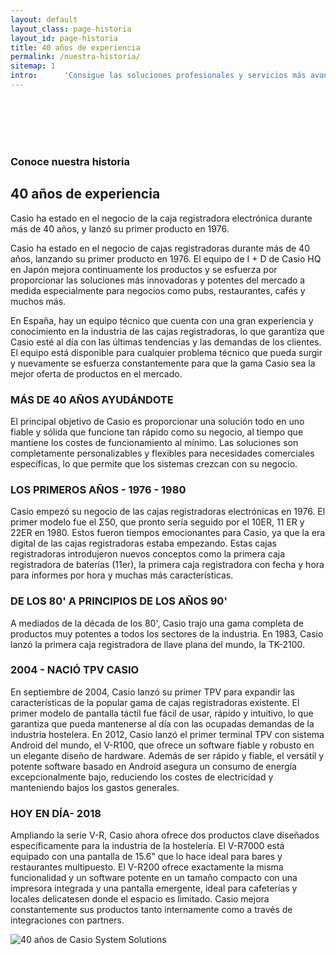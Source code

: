 ```yaml
---
layout: default
layout_class: page-historia   
layout_id: page-historia   
title: 40 años de experiencia
permalink: /nuestra-historia/
sitemap: 1
intro:      'Consigue las soluciones profesionales y servicios más avanzados. Resolveremos tus cuestiones de forma personalizada. '
---
```

<br/><br/><br/><br/>
<!-- Our history banner Section -->
<section id="nuestra-historia" class="history-section g-pt-70 g-pb-40" >
	<div class="container-fluid">
		<div class="row">
			<div class="col-lg-7 col-lg-offset-0 col-md-10 col-md-offset-1 col-xs-12 col-2xs-12">
	    	<h3 class="g-mb-10 g-color-white-dark">Conoce nuestra historia</h3>
        <h2 class="g-mb-10 main-title">
        	40 años de experiencia
      	</h2>
				<p class="lead g-mb-30 g-color-white">Casio ha estado en el negocio de la caja registradora electrónica durante más de 40 años, y lanzó su primer producto en 1976.</p>
			</div>
		</div>
	</div>
</section>
<section  class="g-pt-40 g-pb-70 history-text">
	<div class="container-fluid">
		<div class="row">
			<div class="col-md-7 col-lg-7 col-sm-6  col-xs-12">
				<p class="lead">Casio ha estado en el negocio de cajas registradoras durante más de 40 años, lanzando su primer producto en 1976. El equipo de I + D de Casio HQ en Japón mejora continuamente los productos y se esfuerza por proporcionar las soluciones más innovadoras y potentes del mercado a medida especialmente para negocios como pubs, restaurantes, cafés y muchos más.</p>
				<p class="lead">En España, hay un equipo técnico que cuenta con una gran experiencia y conocimiento en la industria de las cajas registradoras, lo que garantiza que Casio esté al día con las últimas tendencias y las demandas de los clientes. El equipo está disponible para cualquier problema técnico que pueda surgir y nuevamente se esfuerza constantemente para que la gama Casio sea la mejor oferta de productos en el mercado.</p>
				<h3>MÁS DE 40 AÑOS AYUDÁNDOTE</h3>
				<p>El principal objetivo de Casio es proporcionar una solución todo en uno fiable y sólida que funcione tan rápido como su negocio, al tiempo que mantiene los costes de funcionamiento al mínimo. Las soluciones son completamente personalizables y flexibles para necesidades comerciales específicas, lo que permite que los sistemas crezcan con su negocio.</p>
				<h3>LOS PRIMEROS AÑOS - 1976 - 1980</h3>
				<p>Casio empezó su negocio de las cajas registradoras electrónicas en 1976. El primer modelo fue el Σ50, que pronto sería seguido por el 10ER, 11 ER y 22ER en 1980. Estos fueron tiempos emocionantes para Casio, ya que la era digital de las cajas registradoras estaba empezando. Estas cajas registradoras introdujeron nuevos conceptos como la primera caja registradora de baterías (11er), la primera caja registradora con fecha y hora para informes por hora y muchas más características.</p>
				<h3>DE LOS 80' A PRINCIPIOS DE LOS AÑOS 90'</h3>
				<p>A mediados de la década de los 80', Casio trajo una gama completa de productos muy potentes a todos los sectores de la industria. En 1983, Casio lanzó la primera caja registradora de llave plana del mundo, la TK-2100.</p>
				<h3>2004 - NACIÓ TPV CASIO</h3>
				<p>En septiembre de 2004, Casio lanzó su primer TPV para expandir las características de la popular gama de cajas registradoras existente. El primer modelo de pantalla táctil fue fácil de usar, rápido y intuitivo, lo que garantiza que pueda mantenerse al día con las ocupadas demandas de la industria hostelera. En 2012, Casio lanzó el primer terminal TPV con sistema Android del mundo, el V-R100, que ofrece un software fiable y robusto en un elegante diseño de hardware. Además de ser rápido y fiable, el versátil y potente software basado en Android asegura un consumo de energía excepcionalmente bajo, reduciendo los costes de electricidad y manteniendo bajos los gastos generales.</p>
				<h3>HOY EN DÍA- 2018</h3>
				<p>Ampliando la serie V-R, Casio ahora ofrece dos productos clave diseñados específicamente para la industria de la hostelería. El V-R7000 está equipado con una pantalla de 15.6" que lo hace ideal para bares y restaurantes multipuesto. El V-R200 ofrece exactamente la misma funcionalidad y un software potente en un tamaño compacto con una impresora integrada y una pantalla emergente, ideal para cafeterías y locales delicatesen donde el espacio es limitado. Casio mejora constantemente sus productos tanto internamente como a través de integraciones con partners.</p>
			</div>
			<div class="col-md-5 col-md-offset-0 col-lg-4 col-lg-offset-1 col-sm-6 col-xs-12 g-mt-30">
				<img src="{{ '/' | prepend: site.data.global.url }}media/assets/image4-es-2.png" alt="40 años de Casio System Solutions" class="img-responsive " />						
			</div>		
		</div>		
	</div>
</section>
<!-- /Our history banner Section -->


